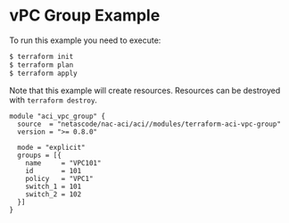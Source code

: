 <!-- BEGIN_TF_DOCS -->
# vPC Group Example

To run this example you need to execute:

```bash
$ terraform init
$ terraform plan
$ terraform apply
```

Note that this example will create resources. Resources can be destroyed with `terraform destroy`.

```hcl
module "aci_vpc_group" {
  source  = "netascode/nac-aci/aci//modules/terraform-aci-vpc-group"
  version = ">= 0.8.0"

  mode = "explicit"
  groups = [{
    name     = "VPC101"
    id       = 101
    policy   = "VPC1"
    switch_1 = 101
    switch_2 = 102
  }]
}
```
<!-- END_TF_DOCS -->